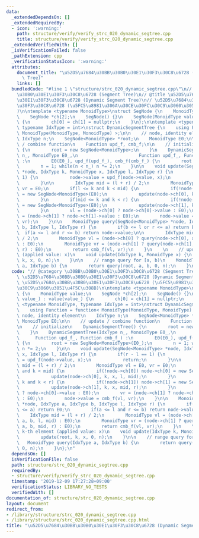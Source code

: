 ```yaml
---
data:
  _extendedDependsOn: []
  _extendedRequiredBy:
  - icon: ':warning:'
    path: structure/verify/verify_strc_020_dynamic_segtree.cpp
    title: structure/verify/verify_strc_020_dynamic_segtree.cpp
  _extendedVerifiedWith: []
  _isVerificationFailed: false
  _pathExtension: cpp
  _verificationStatusIcon: ':warning:'
  attributes:
    document_title: "\u52D5\u7684\u30BB\u30B0\u30E1\u30F3\u30C8\u6728 (Dynamic Segment\
      \ Tree)"
    links: []
  bundledCode: "#line 1 \"structure/strc_020_dynamic_segtree.cpp\"\n// @category \u30BB\
    \u30B0\u30E1\u30F3\u30C8\u6728 (Segment Tree)\n// @title \u52D5\u7684\u30BB\u30B0\
    \u30E1\u30F3\u30C8\u6728 (Dynamic Segment Tree)\n// \u52D5\u7684\u30BB\u30B0\u30E1\
    \u30F3\u30C8\u6728 (\u5FC5\u8981\u306A\u30CE\u30FC\u30C9\u3060\u3051\u4F5C\u308B\
    )\n\ntemplate <typename MonoidType>\nstruct SegNode {\n    MonoidType value;\n\
    \    SegNode *ch[2];\n    SegNode() {}\n    SegNode(MonoidType value_) : value(value_)\
    \ {\n        ch[0] = ch[1] = nullptr;\n    }\n};\n\ntemplate <typename MonoidType,\
    \ typename IdxType = int>\nstruct DynamicSegmentTree {\n    using Function = function<\
    \ MonoidType(MonoidType, MonoidType) >;\n\n    // node, identity element\n   \
    \ IdxType n;\n    SegNode<MonoidType> *root;\n    MonoidType E0;\n\n    // update\
    \ / combine function\n    Function upd_f, cmb_f;\n\n    // initialize\n    DynamicSegmentTree()\
    \ {\n        root = new SegNode<MonoidType>;\n    }\n    DynamicSegmentTree(IdxType\
    \ n_, MonoidType E0_,\n                       Function upd_f_, Function cmb_f_)\
    \ :\n        E0(E0_), upd_f(upd_f_), cmb_f(cmb_f_) {\n        root = new SegNode<MonoidType>(E0_);\n\
    \        n = 1; while(n < n_) n *= 2;\n    }\n\n    void update(SegNode<MonoidType>\
    \ *node, IdxType k, MonoidType x, IdxType l, IdxType r) {\n        if(r - l ==\
    \ 1) {\n            node->value = upd_f(node->value, x);\n            return;\n\
    \        }\n\n        IdxType mid = (l + r) / 2;\n        MonoidType vl = E0,\
    \ vr = E0;\n        if(l <= k and k < mid) {\n            if(!node->ch[0]) node->ch[0]\
    \ = new SegNode<MonoidType>(E0);\n            update(node->ch[0], k, x, l, mid);\n\
    \        }\n        if(mid <= k and k < r) {\n            if(!node->ch[1]) node->ch[1]\
    \ = new SegNode<MonoidType>(E0);\n            update(node->ch[1], k, x, mid, r);\n\
    \        }\n        vl = (node->ch[0] ? node->ch[0]->value : E0);\n        vr\
    \ = (node->ch[1] ? node->ch[1]->value : E0);\n        node->value = cmb_f(vl,\
    \ vr);\n    }\n\n    MonoidType query(SegNode<MonoidType> *node, IdxType a, IdxType\
    \ b, IdxType l, IdxType r) {\n        if(b <= l or r <= a) return E0;\n      \
    \  if(a <= l and r <= b) return node->value;\n\n        IdxType mid = (l + r)\
    \ / 2;\n        MonoidType vl = (node->ch[0] ? query(node->ch[0], a, b, l, mid)\
    \ : E0);\n        MonoidType vr = (node->ch[1] ? query(node->ch[1], a, b, mid,\
    \ r) : E0);\n        return cmb_f(vl, vr);\n    }\n    \n    // update k-th element\
    \ (applied value: x)\n    void update(IdxType k, MonoidType x) {\n        update(root,\
    \ k, x, 0, n);\n    }\n\n    // range query for [a, b)\n    MonoidType query(IdxType\
    \ a, IdxType b) {\n        return query(root, a, b, 0, n);\n    }\n};\n"
  code: "// @category \u30BB\u30B0\u30E1\u30F3\u30C8\u6728 (Segment Tree)\n// @title\
    \ \u52D5\u7684\u30BB\u30B0\u30E1\u30F3\u30C8\u6728 (Dynamic Segment Tree)\n//\
    \ \u52D5\u7684\u30BB\u30B0\u30E1\u30F3\u30C8\u6728 (\u5FC5\u8981\u306A\u30CE\u30FC\
    \u30C9\u3060\u3051\u4F5C\u308B)\n\ntemplate <typename MonoidType>\nstruct SegNode\
    \ {\n    MonoidType value;\n    SegNode *ch[2];\n    SegNode() {}\n    SegNode(MonoidType\
    \ value_) : value(value_) {\n        ch[0] = ch[1] = nullptr;\n    }\n};\n\ntemplate\
    \ <typename MonoidType, typename IdxType = int>\nstruct DynamicSegmentTree {\n\
    \    using Function = function< MonoidType(MonoidType, MonoidType) >;\n\n    //\
    \ node, identity element\n    IdxType n;\n    SegNode<MonoidType> *root;\n   \
    \ MonoidType E0;\n\n    // update / combine function\n    Function upd_f, cmb_f;\n\
    \n    // initialize\n    DynamicSegmentTree() {\n        root = new SegNode<MonoidType>;\n\
    \    }\n    DynamicSegmentTree(IdxType n_, MonoidType E0_,\n                 \
    \      Function upd_f_, Function cmb_f_) :\n        E0(E0_), upd_f(upd_f_), cmb_f(cmb_f_)\
    \ {\n        root = new SegNode<MonoidType>(E0_);\n        n = 1; while(n < n_)\
    \ n *= 2;\n    }\n\n    void update(SegNode<MonoidType> *node, IdxType k, MonoidType\
    \ x, IdxType l, IdxType r) {\n        if(r - l == 1) {\n            node->value\
    \ = upd_f(node->value, x);\n            return;\n        }\n\n        IdxType\
    \ mid = (l + r) / 2;\n        MonoidType vl = E0, vr = E0;\n        if(l <= k\
    \ and k < mid) {\n            if(!node->ch[0]) node->ch[0] = new SegNode<MonoidType>(E0);\n\
    \            update(node->ch[0], k, x, l, mid);\n        }\n        if(mid <=\
    \ k and k < r) {\n            if(!node->ch[1]) node->ch[1] = new SegNode<MonoidType>(E0);\n\
    \            update(node->ch[1], k, x, mid, r);\n        }\n        vl = (node->ch[0]\
    \ ? node->ch[0]->value : E0);\n        vr = (node->ch[1] ? node->ch[1]->value\
    \ : E0);\n        node->value = cmb_f(vl, vr);\n    }\n\n    MonoidType query(SegNode<MonoidType>\
    \ *node, IdxType a, IdxType b, IdxType l, IdxType r) {\n        if(b <= l or r\
    \ <= a) return E0;\n        if(a <= l and r <= b) return node->value;\n\n    \
    \    IdxType mid = (l + r) / 2;\n        MonoidType vl = (node->ch[0] ? query(node->ch[0],\
    \ a, b, l, mid) : E0);\n        MonoidType vr = (node->ch[1] ? query(node->ch[1],\
    \ a, b, mid, r) : E0);\n        return cmb_f(vl, vr);\n    }\n    \n    // update\
    \ k-th element (applied value: x)\n    void update(IdxType k, MonoidType x) {\n\
    \        update(root, k, x, 0, n);\n    }\n\n    // range query for [a, b)\n \
    \   MonoidType query(IdxType a, IdxType b) {\n        return query(root, a, b,\
    \ 0, n);\n    }\n};\n"
  dependsOn: []
  isVerificationFile: false
  path: structure/strc_020_dynamic_segtree.cpp
  requiredBy:
  - structure/verify/verify_strc_020_dynamic_segtree.cpp
  timestamp: '2019-12-09 17:27:28+09:00'
  verificationStatus: LIBRARY_NO_TESTS
  verifiedWith: []
documentation_of: structure/strc_020_dynamic_segtree.cpp
layout: document
redirect_from:
- /library/structure/strc_020_dynamic_segtree.cpp
- /library/structure/strc_020_dynamic_segtree.cpp.html
title: "\u52D5\u7684\u30BB\u30B0\u30E1\u30F3\u30C8\u6728 (Dynamic Segment Tree)"
---
```

